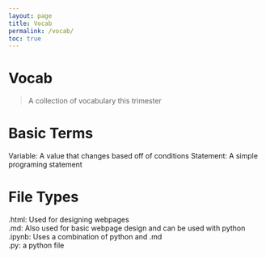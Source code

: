 ```yaml
---
layout: page
title: Vocab
permalink: /vocab/
toc: true
---
```


# Vocab
> A collection of vocabulary this trimester

# Basic Terms
Variable: A value that changes based off of conditions
Statement: A simple programing statement

# File Types
.html: Used for designing webpages <br>
.md: Also used for basic webpage design and can be used with python <br>
.ipynb: Uses a combination of python and .md <br>
.py: a python file
